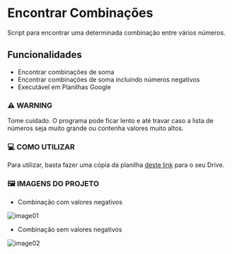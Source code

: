 # Encontrar Combinações
Script para encontrar uma determinada combinação entre vários números.

## Funcionalidades

- Encontrar combinações de soma
- Encontrar combinações de soma incluindo números negativos
- Executável em Planilhas Google

### ⚠️ WARNING

Tome cuidado. O programa pode ficar lento e até travar caso a lista de números seja muito grande ou contenha valores muito altos.

### 💻 COMO UTILIZAR

Para utilizar, basta fazer uma cópia da planilha [deste link](https://docs.google.com/spreadsheets/d/1QXthipbcqHc6cGbIfAjwYuWNE5H7yh494nqbbfBsj3s) para o seu Drive.

### 🖼️ IMAGENS DO PROJETO

- Combinação com valores negativos
  
![image01](https://github.com/gabrielbuttendorf/encontrar-combinacoes/assets/125272859/18f347d7-4e19-46e2-9e6c-5953a7369ee1)

- Combinação sem valores negativos

![image02](https://github.com/gabrielbuttendorf/encontrar-combinacoes/assets/125272859/576ce426-5f31-4006-8aab-32706e950161)
